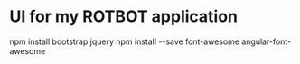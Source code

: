 # UI for my ROTBOT application
npm install bootstrap jquery
npm install --save font-awesome angular-font-awesome